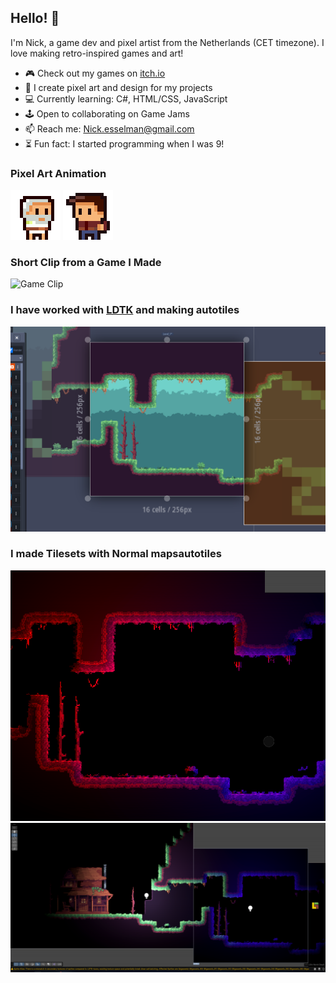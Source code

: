 ## Hello! 👋

I'm Nick, a game dev and pixel artist from the Netherlands (CET timezone). I love making retro-inspired games and art!

- 🎮 Check out my games on [itch.io](https://nikkcc.itch.io)
- 🎨 I create pixel art and design for my projects
- 💻 Currently learning: C#, HTML/CSS, JavaScript
- 🕹️ Open to collaborating on Game Jams
- 📫 Reach me: Nick.esselman@gmail.com
- ⏳ Fun fact: I started programming when I was 9!

### Pixel Art Animation
![My Pixel Art Animation 1](zeusplayeranim.gif)
![My Pixel Art Animation 2](playerCharacter3.gif)

### Short Clip from a Game I Made
![Game Clip](msclip5.gif)

### I have worked with [LDTK](https://ldtk.io) and making autotiles
![ldtk project](ldtk.webp)

### I made Tilesets with Normal mapsautotiles
![Normalmap](normal.webp)
![Tilessets](tile.webp)
